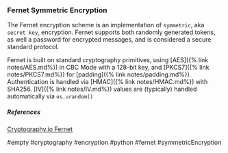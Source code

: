 ### Fernet Symmetric Encryption
The Fernet encryption scheme is an implementation of `symmetric`, aka `secret key`, encryption. Fernet supports both randomly generated tokens, as well a password for encrypted messages, and is considered a secure standard protocol.

Fernet is built on standard cryptography primitives, using [AES]({% link notes/AES.md%}) in CBC Mode with a 128-bit key, and [PKCS7]({% link notes/PKCS7.md%}) for [padding]({% link notes/padding.md%}). Authentication is handled via [HMAC]({% link notes/HMAC.md%})
 with SHA256. [IV]({% link notes/IV.md%}) values are (typically) handled automatically via `os.urandom()`

##### References
[Cryptography.io Fernet](https://cryptography.io/en/latest/fernet/)


#empty #cryptography #encryption #python #fernet #symmetricEncryption